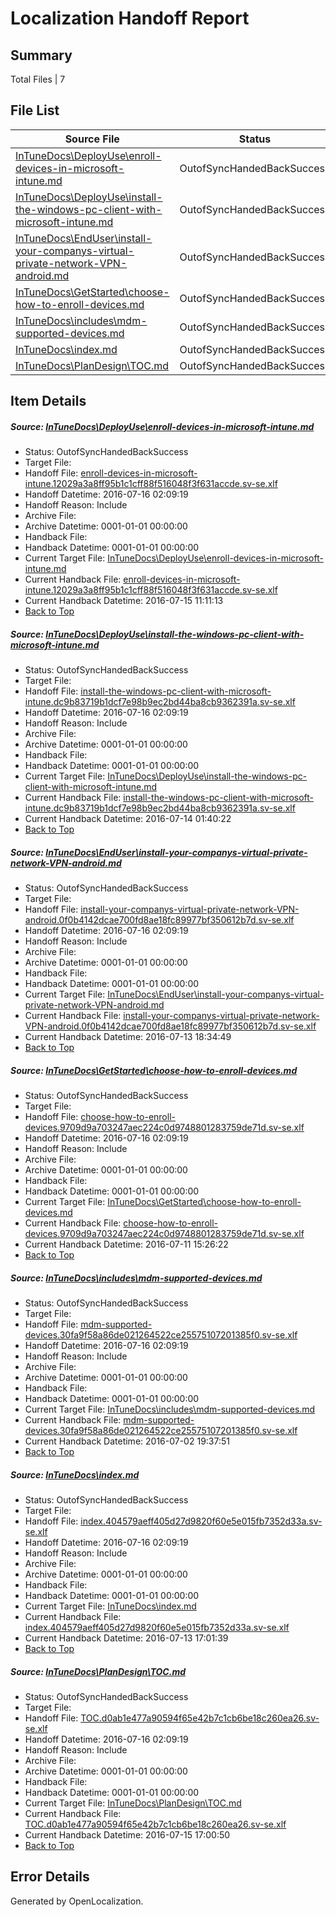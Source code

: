 # <a name='report-top'></a> Localization Handoff Report

## Summary
 Total Files | 7

## File List
 Source File | Status | Details 
 ----------- | ------ | ------- 
 [InTuneDocs\DeployUse\enroll-devices-in-microsoft-intune.md](https://github.com/Microsoft/IntuneDocs-pr/blob/db04029e18f643023ea7b366a38b9a7caf4d11ca/InTuneDocs/DeployUse/enroll-devices-in-microsoft-intune.md) | OutofSyncHandedBackSuccess | [Details](#91655bf788c77db6593ed3fa708e7d8cc15995bd39)
 [InTuneDocs\DeployUse\install-the-windows-pc-client-with-microsoft-intune.md](https://github.com/Microsoft/IntuneDocs-pr/blob/db04029e18f643023ea7b366a38b9a7caf4d11ca/InTuneDocs/DeployUse/install-the-windows-pc-client-with-microsoft-intune.md) | OutofSyncHandedBackSuccess | [Details](#054d10cf20d70c72ef1e1c1dcc6ad2cef26c604752)
 [InTuneDocs\EndUser\install-your-companys-virtual-private-network-VPN-android.md](https://github.com/Microsoft/IntuneDocs-pr/blob/d1206cd49e92618eef79f35885b3e8be08e03925/InTuneDocs/EndUser/install-your-companys-virtual-private-network-VPN-android.md) | OutofSyncHandedBackSuccess | [Details](#f1142352307bc4603c2a7e563561415a484d3d36306)
 [InTuneDocs\GetStarted\choose-how-to-enroll-devices.md](https://github.com/Microsoft/IntuneDocs-pr/blob/d1206cd49e92618eef79f35885b3e8be08e03925/InTuneDocs/GetStarted/choose-how-to-enroll-devices.md) | OutofSyncHandedBackSuccess | [Details](#2126dc2647e2ec7a09971ef86b00439f2b59c36b493)
 [InTuneDocs\includes\mdm-supported-devices.md](https://github.com/Microsoft/IntuneDocs-pr/blob/6da599897bbe08f583a996f5bda2493ad3a5594a/InTuneDocs/includes/mdm-supported-devices.md) | OutofSyncHandedBackSuccess | [Details](#01050a00980bfcd18a28fe1c1637eb2c81d52ffc605)
 [InTuneDocs\index.md](https://github.com/Microsoft/IntuneDocs-pr/blob/c200c191168a8c5ae9382d62b3a25e9cfd1db3ac/InTuneDocs/index.md) | OutofSyncHandedBackSuccess | [Details](#5861856d91a439919f28fca3d0b4d797ab6cbd3f653)
 [InTuneDocs\PlanDesign\TOC.md](https://github.com/Microsoft/IntuneDocs-pr/blob/d1206cd49e92618eef79f35885b3e8be08e03925/InTuneDocs/PlanDesign/TOC.md) | OutofSyncHandedBackSuccess | [Details](#0ff97c66ad91278cd4bf52267c792fb9c6ad64661144)

## Item Details
##### <a name='91655bf788c77db6593ed3fa708e7d8cc15995bd39'></a> Source: [InTuneDocs\DeployUse\enroll-devices-in-microsoft-intune.md](https://github.com/Microsoft/IntuneDocs-pr/blob/db04029e18f643023ea7b366a38b9a7caf4d11ca/InTuneDocs/DeployUse/enroll-devices-in-microsoft-intune.md)
* Status: OutofSyncHandedBackSuccess
* Target File: 
* Handoff File: [enroll-devices-in-microsoft-intune.12029a3a8ff95b1c1cff88f516048f3f631accde.sv-se.xlf](https://github.com/Microsoft/EM.handoff/blob/8a7c1a1175cbd94c2de4c360b80a65271e5d0ecf/ol-handoff/Microsoft/IntuneDocs-pr.sv-se/master/enroll-devices-in-microsoft-intune.12029a3a8ff95b1c1cff88f516048f3f631accde.sv-se.xlf)
* Handoff Datetime: 2016-07-16 02:09:19
* Handoff Reason: Include
* Archive File: 
* Archive Datetime: 0001-01-01 00:00:00
* Handback File: 
* Handback Datetime: 0001-01-01 00:00:00
* Current Target File: [InTuneDocs\DeployUse\enroll-devices-in-microsoft-intune.md](https://github.com/Microsoft/IntuneDocs-pr.sv-se/blob/22fad85c25f9c9ea4eac9a549ebac7a3ea2353d4/InTuneDocs/DeployUse/enroll-devices-in-microsoft-intune.md)
* Current Handback File: [enroll-devices-in-microsoft-intune.12029a3a8ff95b1c1cff88f516048f3f631accde.sv-se.xlf](https://github.com/Microsoft/EM.handback/blob/88444697845015d6777b237764a30b852cbd77f0/ol-handback/Microsoft/IntuneDocs-pr.sv-se/master/enroll-devices-in-microsoft-intune.12029a3a8ff95b1c1cff88f516048f3f631accde.sv-se.xlf)
* Current Handback Datetime: 2016-07-15 11:11:13
* [Back to Top](#report-top)

##### <a name='054d10cf20d70c72ef1e1c1dcc6ad2cef26c604752'></a> Source: [InTuneDocs\DeployUse\install-the-windows-pc-client-with-microsoft-intune.md](https://github.com/Microsoft/IntuneDocs-pr/blob/db04029e18f643023ea7b366a38b9a7caf4d11ca/InTuneDocs/DeployUse/install-the-windows-pc-client-with-microsoft-intune.md)
* Status: OutofSyncHandedBackSuccess
* Target File: 
* Handoff File: [install-the-windows-pc-client-with-microsoft-intune.dc9b83719b1dcf7e98b9ec2bd44ba8cb9362391a.sv-se.xlf](https://github.com/Microsoft/EM.handoff/blob/8a7c1a1175cbd94c2de4c360b80a65271e5d0ecf/ol-handoff/Microsoft/IntuneDocs-pr.sv-se/master/install-the-windows-pc-client-with-microsoft-intune.dc9b83719b1dcf7e98b9ec2bd44ba8cb9362391a.sv-se.xlf)
* Handoff Datetime: 2016-07-16 02:09:19
* Handoff Reason: Include
* Archive File: 
* Archive Datetime: 0001-01-01 00:00:00
* Handback File: 
* Handback Datetime: 0001-01-01 00:00:00
* Current Target File: [InTuneDocs\DeployUse\install-the-windows-pc-client-with-microsoft-intune.md](https://github.com/Microsoft/IntuneDocs-pr.sv-se/blob/d7954e673dfb6242cb8461b4f8211f3dda31fe80/InTuneDocs/DeployUse/install-the-windows-pc-client-with-microsoft-intune.md)
* Current Handback File: [install-the-windows-pc-client-with-microsoft-intune.dc9b83719b1dcf7e98b9ec2bd44ba8cb9362391a.sv-se.xlf](https://github.com/Microsoft/EM.handback/blob/5a88369800b1fad0f42e98558f95778e3e293439/ol-handback/Microsoft/IntuneDocs-pr.sv-se/master/install-the-windows-pc-client-with-microsoft-intune.dc9b83719b1dcf7e98b9ec2bd44ba8cb9362391a.sv-se.xlf)
* Current Handback Datetime: 2016-07-14 01:40:22
* [Back to Top](#report-top)

##### <a name='f1142352307bc4603c2a7e563561415a484d3d36306'></a> Source: [InTuneDocs\EndUser\install-your-companys-virtual-private-network-VPN-android.md](https://github.com/Microsoft/IntuneDocs-pr/blob/d1206cd49e92618eef79f35885b3e8be08e03925/InTuneDocs/EndUser/install-your-companys-virtual-private-network-VPN-android.md)
* Status: OutofSyncHandedBackSuccess
* Target File: 
* Handoff File: [install-your-companys-virtual-private-network-VPN-android.0f0b4142dcae700fd8ae18fc89977bf350612b7d.sv-se.xlf](https://github.com/Microsoft/EM.handoff/blob/8a7c1a1175cbd94c2de4c360b80a65271e5d0ecf/ol-handoff/Microsoft/IntuneDocs-pr.sv-se/master/install-your-companys-virtual-private-network-VPN-android.0f0b4142dcae700fd8ae18fc89977bf350612b7d.sv-se.xlf)
* Handoff Datetime: 2016-07-16 02:09:19
* Handoff Reason: Include
* Archive File: 
* Archive Datetime: 0001-01-01 00:00:00
* Handback File: 
* Handback Datetime: 0001-01-01 00:00:00
* Current Target File: [InTuneDocs\EndUser\install-your-companys-virtual-private-network-VPN-android.md](https://github.com/Microsoft/IntuneDocs-pr.sv-se/blob/fb01382c1cc692a92c5b792c428e33eb1396f47a/InTuneDocs/EndUser/install-your-companys-virtual-private-network-VPN-android.md)
* Current Handback File: [install-your-companys-virtual-private-network-VPN-android.0f0b4142dcae700fd8ae18fc89977bf350612b7d.sv-se.xlf](https://github.com/Microsoft/EM.handback/blob/8c5323c3d416ebb8fd426c3252b4211cf70660c1/ol-handback/Microsoft/IntuneDocs-pr.sv-se/master/install-your-companys-virtual-private-network-VPN-android.0f0b4142dcae700fd8ae18fc89977bf350612b7d.sv-se.xlf)
* Current Handback Datetime: 2016-07-13 18:34:49
* [Back to Top](#report-top)

##### <a name='2126dc2647e2ec7a09971ef86b00439f2b59c36b493'></a> Source: [InTuneDocs\GetStarted\choose-how-to-enroll-devices.md](https://github.com/Microsoft/IntuneDocs-pr/blob/d1206cd49e92618eef79f35885b3e8be08e03925/InTuneDocs/GetStarted/choose-how-to-enroll-devices.md)
* Status: OutofSyncHandedBackSuccess
* Target File: 
* Handoff File: [choose-how-to-enroll-devices.9709d9a703247aec224c0d9748801283759de71d.sv-se.xlf](https://github.com/Microsoft/EM.handoff/blob/8a7c1a1175cbd94c2de4c360b80a65271e5d0ecf/ol-handoff/Microsoft/IntuneDocs-pr.sv-se/master/choose-how-to-enroll-devices.9709d9a703247aec224c0d9748801283759de71d.sv-se.xlf)
* Handoff Datetime: 2016-07-16 02:09:19
* Handoff Reason: Include
* Archive File: 
* Archive Datetime: 0001-01-01 00:00:00
* Handback File: 
* Handback Datetime: 0001-01-01 00:00:00
* Current Target File: [InTuneDocs\GetStarted\choose-how-to-enroll-devices.md](https://github.com/Microsoft/IntuneDocs-pr.sv-se/blob/07231ea74ba33bfdd11e55a81d32756cb71ed6c4/InTuneDocs/GetStarted/choose-how-to-enroll-devices.md)
* Current Handback File: [choose-how-to-enroll-devices.9709d9a703247aec224c0d9748801283759de71d.sv-se.xlf](https://github.com/Microsoft/EM.handback/blob/5759b999a4a804cd20e8731ee4b21c36ca9c4690/ol-handback/Microsoft/IntuneDocs-pr.sv-se/master/choose-how-to-enroll-devices.9709d9a703247aec224c0d9748801283759de71d.sv-se.xlf)
* Current Handback Datetime: 2016-07-11 15:26:22
* [Back to Top](#report-top)

##### <a name='01050a00980bfcd18a28fe1c1637eb2c81d52ffc605'></a> Source: [InTuneDocs\includes\mdm-supported-devices.md](https://github.com/Microsoft/IntuneDocs-pr/blob/6da599897bbe08f583a996f5bda2493ad3a5594a/InTuneDocs/includes/mdm-supported-devices.md)
* Status: OutofSyncHandedBackSuccess
* Target File: 
* Handoff File: [mdm-supported-devices.30fa9f58a86de021264522ce25575107201385f0.sv-se.xlf](https://github.com/Microsoft/EM.handoff/blob/8a7c1a1175cbd94c2de4c360b80a65271e5d0ecf/ol-handoff/Microsoft/IntuneDocs-pr.sv-se/master/mdm-supported-devices.30fa9f58a86de021264522ce25575107201385f0.sv-se.xlf)
* Handoff Datetime: 2016-07-16 02:09:19
* Handoff Reason: Include
* Archive File: 
* Archive Datetime: 0001-01-01 00:00:00
* Handback File: 
* Handback Datetime: 0001-01-01 00:00:00
* Current Target File: [InTuneDocs\includes\mdm-supported-devices.md](https://github.com/Microsoft/IntuneDocs-pr.sv-se/blob/e2288e6e524712c4dd348266787cf55b99d0ee7d/InTuneDocs/includes/mdm-supported-devices.md)
* Current Handback File: [mdm-supported-devices.30fa9f58a86de021264522ce25575107201385f0.sv-se.xlf](https://github.com/Microsoft/EM.handback/blob/835e93c48959a4c4e559f310c628f026c060860b/ol-handback/Microsoft/IntuneDocs-pr.sv-se/master/mdm-supported-devices.30fa9f58a86de021264522ce25575107201385f0.sv-se.xlf)
* Current Handback Datetime: 2016-07-02 19:37:51
* [Back to Top](#report-top)

##### <a name='5861856d91a439919f28fca3d0b4d797ab6cbd3f653'></a> Source: [InTuneDocs\index.md](https://github.com/Microsoft/IntuneDocs-pr/blob/c200c191168a8c5ae9382d62b3a25e9cfd1db3ac/InTuneDocs/index.md)
* Status: OutofSyncHandedBackSuccess
* Target File: 
* Handoff File: [index.404579aeff405d27d9820f60e5e015fb7352d33a.sv-se.xlf](https://github.com/Microsoft/EM.handoff/blob/8a7c1a1175cbd94c2de4c360b80a65271e5d0ecf/ol-handoff/Microsoft/IntuneDocs-pr.sv-se/master/index.404579aeff405d27d9820f60e5e015fb7352d33a.sv-se.xlf)
* Handoff Datetime: 2016-07-16 02:09:19
* Handoff Reason: Include
* Archive File: 
* Archive Datetime: 0001-01-01 00:00:00
* Handback File: 
* Handback Datetime: 0001-01-01 00:00:00
* Current Target File: [InTuneDocs\index.md](https://github.com/Microsoft/IntuneDocs-pr.sv-se/blob/c18eb59af1e20b681a4ade28133c0817b96c3b34/InTuneDocs/index.md)
* Current Handback File: [index.404579aeff405d27d9820f60e5e015fb7352d33a.sv-se.xlf](https://github.com/Microsoft/EM.handback/blob/e6f157e5a8ef1e7ba510229d0c8534b894aa09ed/ol-handback/Microsoft/IntuneDocs-pr.sv-se/master/index.404579aeff405d27d9820f60e5e015fb7352d33a.sv-se.xlf)
* Current Handback Datetime: 2016-07-13 17:01:39
* [Back to Top](#report-top)

##### <a name='0ff97c66ad91278cd4bf52267c792fb9c6ad64661144'></a> Source: [InTuneDocs\PlanDesign\TOC.md](https://github.com/Microsoft/IntuneDocs-pr/blob/d1206cd49e92618eef79f35885b3e8be08e03925/InTuneDocs/PlanDesign/TOC.md)
* Status: OutofSyncHandedBackSuccess
* Target File: 
* Handoff File: [TOC.d0ab1e477a90594f65e42b7c1cb6be18c260ea26.sv-se.xlf](https://github.com/Microsoft/EM.handoff/blob/8a7c1a1175cbd94c2de4c360b80a65271e5d0ecf/ol-handoff/Microsoft/IntuneDocs-pr.sv-se/master/TOC.d0ab1e477a90594f65e42b7c1cb6be18c260ea26.sv-se.xlf)
* Handoff Datetime: 2016-07-16 02:09:19
* Handoff Reason: Include
* Archive File: 
* Archive Datetime: 0001-01-01 00:00:00
* Handback File: 
* Handback Datetime: 0001-01-01 00:00:00
* Current Target File: [InTuneDocs\PlanDesign\TOC.md](https://github.com/Microsoft/IntuneDocs-pr.sv-se/blob/58411194671290c0d357ee9b95b1dd1dc474c95a/InTuneDocs/PlanDesign/TOC.md)
* Current Handback File: [TOC.d0ab1e477a90594f65e42b7c1cb6be18c260ea26.sv-se.xlf](https://github.com/Microsoft/EM.handback/blob/0ea90ad8144b938610615c2db25c6e594a452107/ol-handback/Microsoft/IntuneDocs-pr.sv-se/master/TOC.d0ab1e477a90594f65e42b7c1cb6be18c260ea26.sv-se.xlf)
* Current Handback Datetime: 2016-07-15 17:00:50
* [Back to Top](#report-top)


## Error Details

Generated by OpenLocalization.
